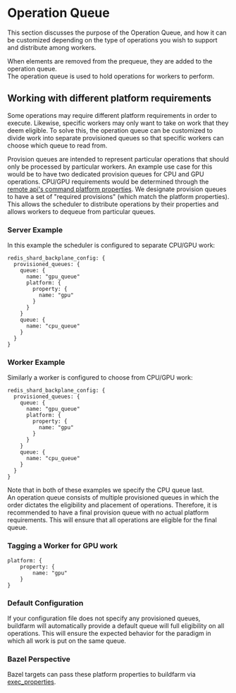 # Operation Queue
This section discusses the purpose of the Operation Queue, and how it can be customized depending on the type of operations you wish to support and distribute among workers.

When elements are removed from the prequeue, they are added to the operation queue.  
The operation queue is used to hold operations for workers to perform.  

## Working with different platform requirements 
Some operations may require different platform requirements in order to execute.
Likewise, specific workers may only want to take on work that they deem eligible.
To solve this, the operation queue can be customized to divide work into separate provisioned queues so that specific workers can choose which queue to read from.  

Provision queues are intended to represent particular operations that should only be processed by particular workers. An example use case for this would be to have two dedicated provision queues for CPU and GPU operations. CPU/GPU requirements would be determined through the [remote api's command platform properties](https://github.com/bazelbuild/remote-apis/blob/86c040d03101654a949539151d32e22dfea30d62/build/bazel/remote/execution/v2/remote_execution.proto#L595). We designate provision queues to have a set of "required provisions" (which match the platform properties). This allows the scheduler to distribute operations by their properties and allows workers to dequeue from particular queues.

### Server Example
In this example the scheduler is configured to separate CPU/GPU work:
```
redis_shard_backplane_config: {
  provisioned_queues: {
    queue: {
      name: "gpu_queue"
      platform: {
        property: {
          name: "gpu"
        }
      }
    }
    queue: {
      name: "cpu_queue"
    }
  }
}
```

### Worker Example
Similarly a worker is configured to choose from CPU/GPU work:
```
redis_shard_backplane_config: {
  provisioned_queues: {
    queue: {
      name: "gpu_queue"
      platform: {
        property: {
          name: "gpu"
        }
      }
    }
    queue: {
      name: "cpu_queue"
    }
  }
}
```

Note that in both of these examples we specify the CPU queue last.  
An operation queue consists of multiple provisioned queues in which the order dictates the eligibility and placement of operations.  Therefore, it is recommended to have a final provision queue with no actual platform requirements.  This will ensure that all operations are eligible for the final queue.

### Tagging a Worker for GPU work
```
platform: {
    property: {
        name: "gpu"
    }
}
```

### Default Configuration
If your configuration file does not specify any provisioned queues, buildfarm will automatically provide a default queue will full eligibility on all operations. This will ensure the expected behavior for the paradigm in which all work is put on the same queue.

### Bazel Perspective
Bazel targets can pass these platform properties to buildfarm via [exec_properties](https://docs.bazel.build/versions/master/be/common-definitions.html#common.exec_properties).